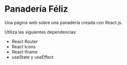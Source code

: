 # Panadería Féliz

Una página web sobre una panadería creada con React js. 

Utiliza las siguientes dependencias:
- React Router
- React Icons
- React Iframe
- useState y useEffect

